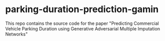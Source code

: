 # parking-duration-prediction-gamin
This repo contains the source code for the paper "Predicting Commercial Vehicle Parking Duration using Generative Adversarial Multiple Imputation Networks"
